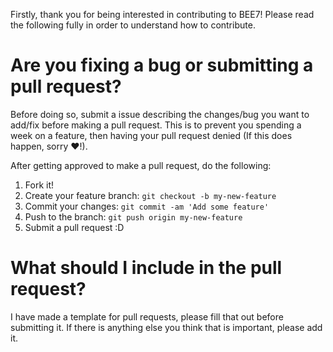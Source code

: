 Firstly, thank you for being interested in contributing to BEE7! Please read the following fully in order to understand how to contribute.

# Are you fixing a bug or submitting a pull request?

Before doing so, submit a issue describing the changes/bug you want to add/fix before making a pull request. This is to prevent you spending a week on a feature, then having your pull request denied (If this does happen, sorry ♥!).

After getting approved to make a pull request, do the following:

1. Fork it!
2. Create your feature branch: `git checkout -b my-new-feature`
3. Commit your changes: `git commit -am 'Add some feature'`
4. Push to the branch: `git push origin my-new-feature`
5. Submit a pull request :D

# What should I include in the pull request?

I have made a template for pull requests, please fill that out before submitting it. If there is anything else you think that is important, please add it.
